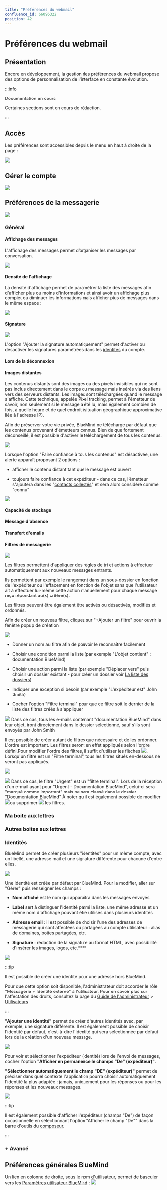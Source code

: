 ```yaml
---
title: "Préférences du webmail"
confluence_id: 66096322
position: 42
---
```

# Préférences du webmail


## Présentation

Encore en développement, la gestion des préférences du webmail propose des options de personnalisation de l'interface en constante évolution.


:::info

Documentation en cours

Certaines sections sont en cours de rédaction.

:::


## Accès

Les préférences sont accessibles depuis le menu en haut à droite de la page :

![](../../../attachments/66096322/86743062.png)

## Gérer le compte

![](../../../attachments/66096322/86743069.png)

## Préférences de la messagerie

![](../../../attachments/66096322/86743059.png)

### Général

#### Affichage des messages

L'affichage des messages permet d’organiser les messages par conversation.

![](../../../attachments/66096322/86743058.png)

#### Densité de l'affichage

La densité d'affichage permet de paramétrer la liste des messages afin d'afficher plus ou moins d'informations et ainsi avoir un affichage plus complet ou diminuer les informations mais afficher plus de messages dans le même espace :

![](../../../attachments/66096322/86743077.png)

#### Signature

![](../../../attachments/66096322/86743050.png)

L'option "Ajouter la signature automatiquement" permet d'activer ou désactiver les signatures paramétrées dans les [identités](/Guide_de_l_utilisateur/La_messagerie/Les_identités/) du compte.

#### Lors de la déconnexion

#### Images distantes

Les contenus distants sont des images ou des pixels invisibles qui ne sont pas inclus directement dans le corps du message mais insérés via des liens vers des serveurs distants. Les images sont téléchargées quand le message s'affiche. Cette technique, appelée Pixel tracking, permet à l'émetteur de savoir, non seulement si le message a été lu, mais également combien de fois, à quelle heure et de quel endroit (situation géographique approximative liée à l'adresse IP).

Afin de préserver votre vie privée, BlueMind ne télécharge par défaut que les contenus provenant d'émetteurs connus. Bien de que fortement déconseillé, il est possible d'activer le téléchargement de tous les contenus.

![](../../../attachments/66096322/86743063.png)

Lorsque l'option "Faire confiance à tous les contenus" est désactivée, une alerte apparaît proposant 2 options :

- afficher le contenu distant tant que le message est ouvert

- toujours faire confiance à cet expéditeur - dans ce cas, l’émetteur s'ajoutera dans les "[contacts collectés](/Guide_de_l_utilisateur/Les_contacts/)" et sera alors considéré comme "connu"


![](../../../attachments/66096322/86743061.png)

#### Capacité de stockage

#### Message d'absence

#### Transfert d'emails

#### Filtres de messagerie

![](../../../attachments/66096322/86743057.png)

Les filtres permettent d'appliquer des règles de tri et actions à effectuer automatiquement aux nouveaux messages entrants.

Ils permettent par exemple le rangement dans un sous-dossier en fonction de l'expéditeur ou l'effacement en fonction de l'objet sans que l'utilisateur ait à effectuer lui-même cette action manuellement pour chaque message reçu répondant au(x) critère(s).

Les filtres peuvent être également être activés ou désactivés, modifiés et ordonnés.

Afin de créer un nouveau filtre, cliquez sur "+Ajouter un filtre" pour ouvrir la fenêtre popup de création

![](../../../attachments/66096322/86743056.png)

- Donner un nom au filtre afin de pouvoir le reconnaître facilement

- Choisir une condition parmi la liste (par exemple "L'objet contient" : documentation BlueMind)

- Choisir une action parmi la liste (par exemple "Déplacer vers" puis choisir un dossier existant - pour créer un dossier voir [La liste des dossiers](/Guide_de_l_utilisateur/Messagerie_BlueMind/))

- Indiquer une exception si besoin (par exemple "L'expéditeur est" John Smith)

- Cocher l'option "Filtre terminal" pour que ce filtre soit le dernier de la liste des filtres créés à s'appliquer


![](../../../attachments/66096322/86743055.png) Dans ce cas, tous les e-mails contenant "documentation BlueMind" dans leur objet, iront directement dans le dossier sélectionné, sauf s'ils sont envoyés par John Smith

Il est possible de créer autant de filtres que nécessaire et de les ordonner. L'ordre est important.
Les filtres seront en effet appliqués selon l'ordre défini.Pour modifier l'ordre des filtres, il suffit d'utiliser les flèches ![](../../../attachments/66096322/86743051.png).
Lorsqu'un filtre est un "Filtre terminal", tous les filtres situés en-dessous ne seront pas appliqués.

![](../../../attachments/66096322/86743052.png)

![](../../../attachments/66096322/86743055.png) Dans ce cas, le filtre "Urgent" est un "filtre terminal". Lors de la réception d'un e-mail ayant pour "Urgent - Documentation BlueMind", celui-ci sera "marqué comme important" mais ne sera classé dans le dossier "Documentation BlueMind"
À noter qu'il est également possible de modifier ![](../../../attachments/66096322/86743054.png)ou supprimer ![](../../../attachments/66096322/86743053.png) les filtres.
### Ma boite aux lettres

### Autres boites aux lettres

### Identités

BlueMind permet de créer plusieurs "identités" pour un même compte, avec un libellé, une adresse mail et une signature différente pour chacune d'entre elles.

![](../../../attachments/66096322/86743067.png)


Une identité est créée par défaut par BlueMind. Pour la modifier, aller sur "Gérer" puis renseigner les champs : 

- **Nom affiché** est le nom qui apparaîtra dans les messages envoyés

- **Label** sert à distinguer l'identité parmi la liste, une même adresse et un même nom d'affichage pouvant être utilisés dans plusieurs identités

- **Adresse email** : il est possible de choisir l'une des adresses de messagerie qui sont affectées ou partagées au compte utilisateur : alias de domaines, boites partagées, etc.

- **Signature** : rédaction de la signature au format HTML, avec possibilité d'insérer les images, logos, etc.****


![](../../../attachments/66096322/86743066.png)


:::tip

Il est possible de créer une identité pour une adresse hors BlueMind.

Pour que cette option soit disponible, l'administrateur doit accorder le rôle "Messagerie > Identité externe" à l'utilisateur.
Pour en savoir plus sur l'affectation des droits, consultez la page du [Guide de l'administrateur](/Guide_de_l_administrateur/) > [Utilisateurs](/Guide_de_l_administrateur/Gestion_des_entités/Utilisateurs/)

:::


**"Ajouter une identité"** permet de créer d'autres identités avec, par exemple, une signature différente. Il est également possible de choisir l'identité par défaut, c'est-à-dire l'identité qui sera sélectionnée par défaut lors de la création d'un nouveau message.

![](../../../attachments/66096322/86743065.png)


Pour voir et sélectionner l'expéditeur (identité) lors de l'envoi de messages, cocher l'option **"Afficher en permanence le champs "De" (expéditeur)"**.

**"Sélectionner automatiquement le champ "DE" (expéditeur)"** permet de préciser dans quel contexte l'application pourra choisir automatiquement l'identité la plus adaptée : jamais, uniquement pour les réponses ou pour les réponses et les nouveaux messages.

![](../../../attachments/66096322/86743064.png)


:::tip

Il est également possible d'afficher l'expéditeur (champs "De") de façon occasionnelle en sélectionnant l'option "Afficher le champ "De"" dans la barre d'outils du [composeur](/Guide_de_l_utilisateur/Messagerie_BlueMind/Le_composeur_BlueMind/).

:::


### + Avancé

## Préférences générales BlueMind

Un lien en colonne de droite, sous le nom d'utilisateur, permet de basculer vers les [Paramètres utilisateur BlueMind](/Guide_de_l_utilisateur/Paramètres_utilisateur/) :
![](../../../attachments/66096322/86743060.png)



